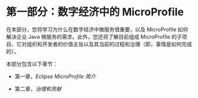 # 第一部分：数字经济中的 MicroProfile

在本部分，您将学习为什么在数字经济中微服务很重要，以及 MicroProfile 如何解决企业 Java 微服务的需求。此外，您还将了解目前组成 MicroProfile 的子项目、它对组织和开发者的价值主张以及其当前的过程和治理（即，事情是如何完成的）。

本部分包含以下章节：

+   第一章，*Eclipse MicroProfile 简介*

+   第二章，*治理和贡献*

